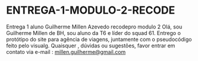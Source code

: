 # ENTREGA-1-MODULO-2-RECODE
Entrega 1 aluno Guilherme Millen Azevedo recodepro modulo 2
Olá, sou Guilherme Millen de BH, sou aluno da T6 e líder do squad 61.
Entrego o protótipo do site para agência de viagens, juntamente
com o pseudocódigo feito pelo visualg.
Quaisquer , dúvidas ou sugestões, favor entrar em contato via e-mail : millen.guilherme@gmail.com

